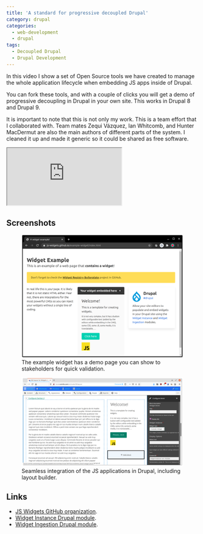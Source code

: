 ```yaml
---
title: 'A standard for progressive decoupled Drupal'
category: drupal
categories:
  - web-development
  - drupal
tags:
  - Decoupled Drupal
  - Drupal Development
---
```

In this video I show a set of Open Source tools we have created to manage the whole application lifecycle when embedding JS apps inside of Drupal.

You can fork these tools, and with a couple of clicks you will get a demo of progressive decoupling in Drupal in your own site. This works in Drupal 8 and Drupal 9.

<!-- more -->

It is important to note that this is not only my work. This is a team effort that I collaborated with. Team mates Zequi Vázquez, Ian Whitcomb, and Hunter MacDermut are also the main authors of different parts of the system. I cleaned it up and made it generic so it could be shared as free software. 

<div class="video-wrapper"><iframe allowfullscreen src='https://youtube.com/embed/SdDEbP-vtZg' ></iframe></div>

## Screenshots

<figure>
  <img src="/assets/images/static-html-embed.png" alt="Static HTML embed">
  <figcaption>The example widget has a demo page you can show to stakeholders for quick validation.</figcaption>
</figure>
<figure>
  <img src="/assets/images/drupal-embed.png" alt="Drupal embed">
  <figcaption>Seamless integration of the JS applications in Drupal, including layout builder.</figcaption>
</figure> 

## Links
- [JS Widgets GitHub organization](https://github.com/js-widgets).
- [Widget Instance Drupal module](https://drupal.org/project/widget_instance).
- [Widget Ingestion Drupal module](https://drupal.org/project/widget_ingestion).

